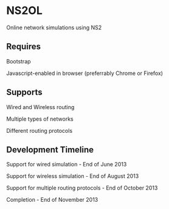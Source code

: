 NS2OL
=====

Online network simulations using NS2

**Requires**
-------------------
Bootstrap

Javascript-enabled in browser (preferrably Chrome or Firefox)

**Supports**
-------------------
Wired and Wireless routing

Multiple types of networks

Different routing protocols

**Development Timeline**
--------------------
Support for wired simulation - End of June 2013

Support for wireless simulation - End of August 2013

Support for multiple routing protocols - End of October 2013

Completion - End of November 2013
